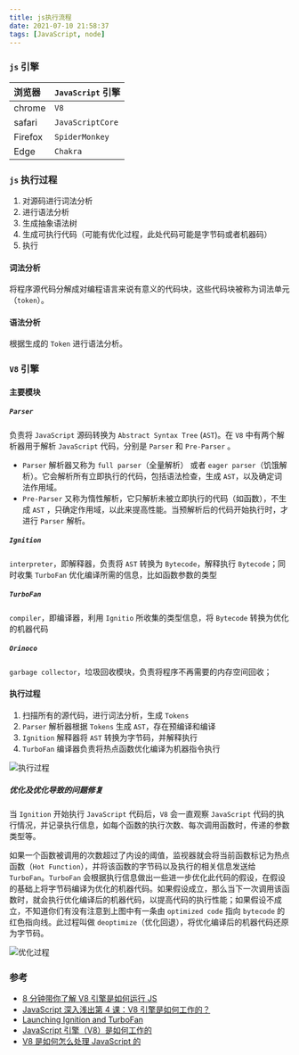 ```yaml
---
title: js执行流程
date: 2021-07-10 21:58:37
tags: [JavaScript, node]
---
```


### `js` 引擎

| 浏览器  | `JavaScript` 引擎 |
| :------ | :---------------- |
| chrome  | `V8`              |
| safari  | `JavaScriptCore`  |
| Firefox | `SpiderMonkey`    |
| Edge    | `Chakra`          |

### `js` 执行过程

1. 对源码进行词法分析
2. 进行语法分析
3. 生成抽象语法树
4. 生成可执行代码（可能有优化过程，此处代码可能是字节码或者机器码）
5. 执行

#### 词法分析

将程序源代码分解成对编程语言来说有意义的代码块，这些代码块被称为词法单元（`token`）。

#### 语法分析

根据生成的 `Token` 进行语法分析。

### `V8` 引擎

#### 主要模块

##### `Parser`

负责将 `JavaScript` 源码转换为 `Abstract Syntax Tree` (`AST`)。在 `V8` 中有两个解析器用于解析 `JavaScript` 代码，分别是 `Parser` 和 `Pre-Parser` 。

- `Parser` 解析器又称为 `full parser`（全量解析） 或者 `eager parser`（饥饿解析）。它会解析所有立即执行的代码，包括语法检查，生成 `AST`，以及确定词法作用域。
- `Pre-Parser` 又称为惰性解析，它只解析未被立即执行的代码（如函数），不生成 `AST` ，只确定作用域，以此来提高性能。当预解析后的代码开始执行时，才进行 `Parser` 解析。

##### `Ignition`

`interpreter`，即解释器，负责将 `AST` 转换为 `Bytecode`，解释执行 `Bytecode`；同时收集 `TurboFan` 优化编译所需的信息，比如函数参数的类型

##### `TurboFan`

`compiler`，即编译器，利用 `Ignitio` 所收集的类型信息，将 `Bytecode` 转换为优化的机器代码

##### `Orinoco`

`garbage collector`，垃圾回收模块，负责将程序不再需要的内存空间回收；

#### 执行过程

1. 扫描所有的源代码，进行词法分析，生成 `Tokens`
2. `Parser` 解析器根据 `Tokens` 生成 `AST`，存在预编译和编译
3. `Ignition` 解释器将 `AST` 转换为字节码，并解释执行
4. `TurboFan` 编译器负责将热点函数优化编译为机器指令执行

![执行过程](/images/brower/js_v8.png)

##### 优化及优化导致的问题修复

当 `Ignition` 开始执行 `JavaScript` 代码后，`V8` 会一直观察 `JavaScript` 代码的执行情况，并记录执行信息，如每个函数的执行次数、每次调用函数时，传递的参数类型等。

如果一个函数被调用的次数超过了内设的阈值，监视器就会将当前函数标记为热点函数（`Hot Function`），并将该函数的字节码以及执行的相关信息发送给 `TurboFan`。`TurboFan` 会根据执行信息做出一些进一步优化此代码的假设，在假设的基础上将字节码编译为优化的机器代码。如果假设成立，那么当下一次调用该函数时，就会执行优化编译后的机器代码，以提高代码的执行性能；如果假设不成立，不知道你们有没有注意到上图中有一条由 `optimized code` 指向 `bytecode` 的红色指向线。此过程叫做 `deoptimize`（优化回退），将优化编译后的机器代码还原为字节码。

![优化过程](/images/brower/js_v8_optimize.png)

### 参考

- [8 分钟带你了解 V8 引擎是如何运行 JS](https://www.bilibili.com/video/BV1zV411z7RX)
- [JavaScript 深入浅出第 4 课：V8 引擎是如何工作的？](https://zhuanlan.zhihu.com/p/73768338)
- [Launching Ignition and TurboFan](https://v8.dev/blog/launching-ignition-and-turbofan)
- [JavaScript 引擎（V8）是如何工作的](https://segmentfault.com/a/1190000022062181)
- [V8 是如何怎么处理 JavaScript 的](https://mlib.wang/2020/02/08/v8-parser-compiler-javascript/)
